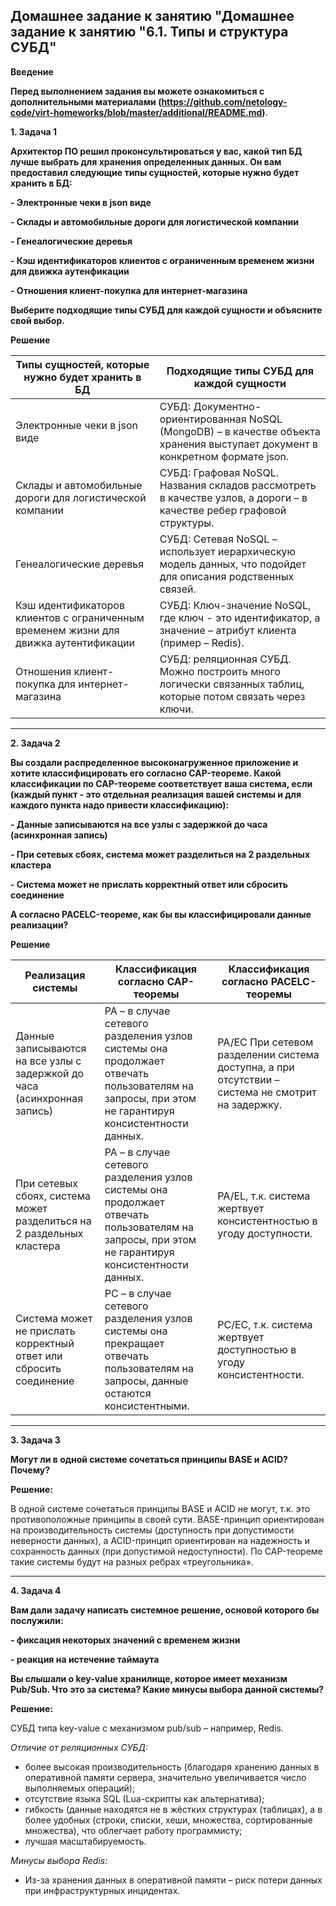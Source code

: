 ## Домашнее задание к занятию "Домашнее задание к занятию "6.1. Типы и структура СУБД"

__Введение__

__Перед выполнением задания вы можете ознакомиться с дополнительными материалами (https://github.com/netology-code/virt-homeworks/blob/master/additional/README.md)__.

__1.	Задача 1__

__Архитектор ПО решил проконсультироваться у вас, какой тип БД лучше выбрать для хранения определенных данных.
Он вам предоставил следующие типы сущностей, которые нужно будет хранить в БД:__

__- Электронные чеки в json виде__

__- Склады и автомобильные дороги для логистической компании__

__- Генеалогические деревья__

__- Кэш идентификаторов клиентов с ограниченным временем жизни для движка аутенфикации__

__- Отношения клиент-покупка для интернет-магазина__

__Выберите подходящие типы СУБД для каждой сущности и объясните свой выбор.__

__Решение__

|     Типы сущностей, которые нужно будет хранить в БД       |       Подходящие типы СУБД для каждой сущности        |
|-------------|-------------| 
|     Электронные чеки в json виде  |     СУБД: Документно-ориентированная NoSQL (MongoDB) – в качестве объекта хранения выступает документ в конкретном формате json.    |
|     Склады и автомобильные дороги для логистической компании   |     СУБД: Графовая NoSQL. Названия складов рассмотреть в качестве узлов, а дороги – в качестве ребер графовой структуры.    |
|     Генеалогические деревья    |     СУБД: Сетевая NoSQL – использует иерархическую модель данных, что подойдет для описания родственных связей.    | 
|     Кэш идентификаторов клиентов с ограниченным временем жизни для движка аутентификации    |     СУБД: Ключ-значение NoSQL, где ключ - это идентификатор, а значение – атрибут клиента (пример – Redis).    | 
|     Отношения клиент-покупка для интернет-магазина    |     СУБД: реляционная СУБД. Можно построить много логически связанных таблиц, которые потом связать через ключи.    | 
________________________________________

__2.	Задача 2__

__Вы создали распределенное высоконагруженное приложение и хотите классифицировать его согласно CAP-теореме. Какой классификации по CAP-теореме соответствует ваша система, если (каждый пункт - это отдельная реализация вашей системы и для каждого пункта надо привести классификацию):__

__- Данные записываются на все узлы с задержкой до часа (асинхронная запись)__

__- При сетевых сбоях, система может разделиться на 2 раздельных кластера__

__- Система может не прислать корректный ответ или сбросить соединение__

__А согласно PACELC-теореме, как бы вы классифицировали данные реализации?__

__Решение__

|     Реализация системы       |       Классификация согласно CAP-теоремы        |        Классификация согласно PACELC-теоремы       |
|-------------|-------------|-------------| 
|     Данные записываются на все узлы с задержкой до часа (асинхронная запись)  |     PA – в случае сетевого разделения узлов системы она продолжает отвечать пользователям на запросы, при этом не гарантируя консистентности данных.      |     PA/EС При сетевом разделении система доступна, а при отсутствии – система не смотрит на задержку.     |
|     При сетевых сбоях, система может разделиться на 2 раздельных кластера   |     PA – в случае сетевого разделения узлов системы она продолжает отвечать пользователям на запросы, при этом не гарантируя консистентности данных.    |     PA/EL, т.к. система жертвует консистентностью в угоду доступности.     |
|     Система может не прислать корректный ответ или сбросить соединение    |     PC – в случае сетевого разделения узлов системы она прекращает отвечать пользователям на запросы, данные остаются консистентными.    |     PC/EС, т.к. система жертвует доступностью в угоду консистентности.     | 
________________________________________

__3.	Задача 3__

__Могут ли в одной системе сочетаться принципы BASE и ACID? Почему?__

__Решение:__

В одной системе сочетаться принципы BASE и ACID не могут, т.к. это противоположные принципы в своей сути. BASE-принцип ориентирован на производительность системы (доступность при допустимости неверности данных), а ACID-принцип ориентирован на надежность и сохранность данных (при допустимой недоступности).  По CAP-теореме такие системы будут на разных ребрах «треугольника».
________________________________________

__4.	Задача 4__

__Вам дали задачу написать системное решение, основой которого бы послужили:__

__- фиксация некоторых значений с временем жизни__

__- реакция на истечение таймаута__

__Вы слышали о key-value хранилище, которое имеет механизм Pub/Sub. Что это за система? Какие минусы выбора данной системы?__

__Решение:__

СУБД типа key-value с механизмом pub/sub – например, Redis. 

*Отличие от реляционных СУБД:*
-	более высокая производительность (благодаря хранению данных в оперативной памяти сервера, значительно увеличивается число выполняемых операций);
-	отсутствие языка SQL (Lua-скрипты как альтернатива);
-	гибкость (данные находятся не в жёстких структурах (таблицах), а в более удобных (строки, списки, хеши, множества, сортированные множества), что облегчает работу программисту;
-	лучшая масштабируемость.

*Минусы выбора Redis:*
-	Из-за хранения данных в оперативной памяти – риск потери данных при инфраструктурных инцидентах.
